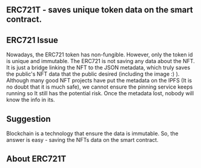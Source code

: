 ## ERC721T - saves unique token data on the smart contract.

## ERC721 Issue
Nowadays, the ERC721 token has non-fungible. However, only the token id is unique and immutable. The ERC721 is not saving any data about the NFT. It is just a bridge linking the NFT to the JSON metadata, which truly saves the public's NFT data that the public desired (including the image :) ). Although many good NFT projects have put the metadata on the IPFS (It is no doubt that it is much safe), we cannot ensure the pinning service keeps running so It still has the potential risk. Once the metadata lost, nobody will know the info in its.

## Suggestion
Blockchain is a technology that ensure the data is immutable. So, the answer is easy - saving the NFTs data on the smart contract.

## About ERC721T
